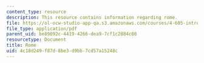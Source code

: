 ```yaml
---
content_type: resource
description: This resource contains information regarding rome.
file: https://ol-ocw-studio-app-qa.s3.amazonaws.com/courses/4-605-introduction-to-the-history-and-theory-of-architecture-spring-2012/4c18d249f87d8be3d9bb7cd57a15248c_MIT4_605S12_lec13.pdf
file_type: application/pdf
parent_uid: be89892c-4419-4266-dea9-7cf1c2884c08
resourcetype: Document
title: Rome
uid: 4c18d249-f87d-8be3-d9bb-7cd57a15248c
---
```

